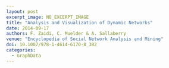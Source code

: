```yaml
---
layout: post
excerpt_image: NO_EXCERPT_IMAGE
title: "Analysis and Visualization of Dynamic Networks"
date: 2014-09-17
authors: F. Zaidi, C. Muelder & A. Sallaberry
venue: "Encyclopedia of Social Network Analysis and Mining"
doi: 10.1007/978-1-4614-6170-8_382
categories:
  - GraphData
---
```


